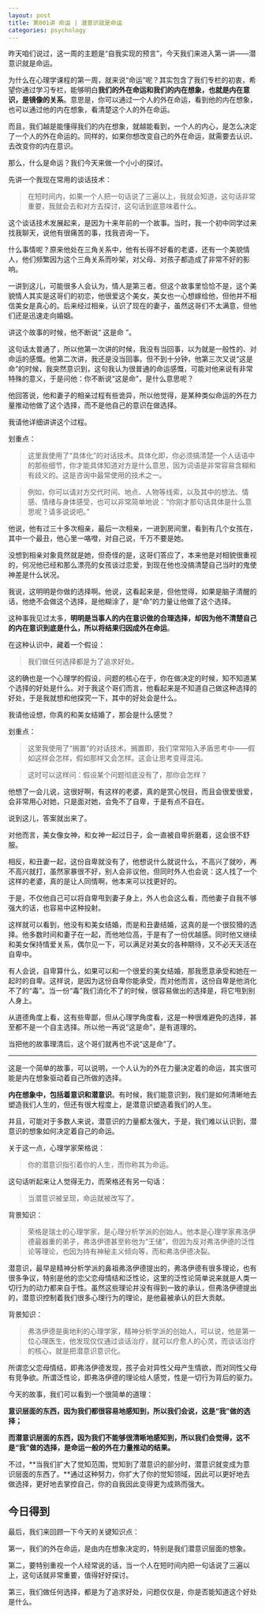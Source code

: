 ```yaml
---
layout: post
title: 第001讲 命运 | 潜意识就是命运
categories: psychology
---
```


昨天咱们说过，这一周的主题是“自我实现的预言”，今天我们来进入第一讲——潜意识就是命运。

为什么在心理学课程的第一周，就来说“命运”呢？其实包含了我们专栏的初衷，希望你通过学习专栏，能够明白**我们的外在命运和我们的内在想象，也就是内在意识，是镜像的关系**。意思是，你可以通过一个人的外在命运，看到他的内在想象，也可以通过他的内在想象，看清楚这个人的外在命运。

而且，我们越是能懂得我们的内在想象，就越能看到，一个人的内心，是怎么决定了一个人的外在命运的。同样的，如果你想改变自己的外在命运，就需要去认识、去改变你的内在意识。

那么，什么是命运？我们今天来做一个小小的探讨。

先讲一个我现在常用的谈话技术：

> 在短时间内，如果一个人把一句话说了三遍以上，我就会知道，这句话非常重要，我就会去和对方去探讨，这句话到底意味着什么。

这个谈话技术发展起来，是因为十来年前的一个故事。当时，我一个初中同学过来找我聊天，说他有很痛苦的事，找我咨询一下。

什么事情呢？原来他处在三角关系中，他有长得不好看的老婆，还有一个美貌情人，他们频繁因为这个三角关系而吵架，对父母、对孩子都造成了非常不好的影响。

一讲到这儿，可能很多人会认为，情人是第三者。但这个故事里恰恰不是，这个美貌情人其实是这哥们的初恋，他很爱这个美女，美女也一心想嫁给他，但他并不相信美女是真心的。后来经过相亲，认识了现在的妻子，虽然这哥们不太满意，但他们还是迅速走向婚姻。

讲这个故事的时候，他不断说“ 这是命 ”。

这句话太普通了，所以他第一次讲的时候，我没有当回事，以为就是一般性的、对命运的感慨。他第二次讲，我还是没当回事。但不到十分钟，他第三次又说“这是命”的时候，我突然意识到，这句我认为很普通的命运感慨，可能对他来说有非常特殊的意义，于是问他：你不断说“这是命”，是什么意思呢？

他回答说，他和妻子的相亲过程有些诡异，所以他觉得，是某种类似命运的外在力量推动他做了这个选择，而不是他自己的意识在做选择。

我请他详细讲讲这个过程。

划重点：

> 这里我使用了“具体化”的对话技术。具体化即，你必须搞清楚一个人话语中的那些细节，你才能具体知道对方是什么意思，因为词语是非常容易含糊和有歧义的。这是咨询中最常使用的技术之一。

> 例如，你可以请对方交代时间、地点、人物等线索，以及其中的想法、情感、情绪与身体感受，也可以非常简单地说：“你刚才那句话具体是什么意思呢？请多说说吧。”

他说，他有过三十多次相亲，最后一次相亲，一进到房间里，看到有几个女孩在，其中一个最丑，他心里一咯噔，对自己说，千万不要是她。

没想到相亲对象竟然就是她，但奇怪的是，这哥们答应了，本来他是对相貌很重视的，何况他已经和那么漂亮的女孩谈过恋爱，到现在他也没搞清楚自己当时的鬼使神差是什么状况。

我说，这明明是你做的选择啊。他说，这看起来是，但他觉得，如果是脑子清醒的话，他绝不会做这个选择，是他糊涂了，是“命”的力量让他做了这个选择。

这种事我见过太多，**明明是当事人的内在意识做的合理选择，却因为他不清楚自己的内在意识到底是什么，所以将结果归因成外在命运**。

在这种认识中，藏着一个假设：

> 我们做任何选择都是为了追求好处。

这的确也是一个心理学的假设，问题的核心在于，你在做决定的时候，知不知道某个选择的好处是什么。对于我这个哥们而言，他看起来是不知道自己做这种选择的好处，于是我就想和他探究一下，其中的好处会是什么。

我请他设想，你真的和美女结婚了，那会是什么感觉？

划重点：

> 这里我使用了“搁置”的对话技术。搁置即，我们常常陷入矛盾思考中——假如这样会怎样，假如那样又会怎样。这会让思考变得混沌。

> 这时可以这样问：假设某个问题彻底没有了，那你会怎样？

他想了一会儿说，这很好啊，有这样的老婆，真的是赏心悦目，而且会很爱很爱，会非常用心对她，只是面对她，会免不了自卑，于是有点不自在。

说到这儿，答案就出来了。

对他而言，美女像女神，和女神一起过日子，会一直被自卑折磨着，这会很不舒服。

相反，和丑妻一起，这份自卑就没有了，他想说什么就说什么，不高兴了就吵，再不高兴就打，虽然家暴很不好，别人会非议他，但同时外人也会说：这人找了一个这样的老婆，真的是让人同情啊，他本来可以找更好的。

于是，不仅他自己可以将自卑甩到妻子身上，外人也会这么看，而他妻子自我不够强大的话，也容易中这种投射。

这样就可以看到，他没有和美女结婚，而是和丑妻结婚，这真的是一个很狡猾的选择。他多数时间和妻子在一起，而他地位高，于是有了一份优越感。同时他又继续和美女保持情爱关系，偶尔见一下，可以满足对美女的各种期待，又不必天天活在自卑中。

有人会说，自卑算什么，如果可以和一个很爱的美女结婚，那我愿意承受和她在一起时的自卑。这样说，是因为这份自卑你能承受，而对他而言，这份自卑是他消化不了的“毒”。当一份“毒”我们消化不了的时候，很容易做出的选择是，将它甩到别人身上。

从道德角度上看，这有些卑鄙，但从心理学角度看，这是一种很难避免的选择，甚至都不是一个自主选择。所以他一再说“这是命”，是有道理的。

当把他的故事理清后，这个哥们就再也不说“这是命”了。

---

这是一个简单的故事，可以说明，一个人认为的外在力量决定着的命运，其实很可能是内在想象驱动着自己所做的选择。

**内在想象中，包括着意识和潜意识**。有时候，我们能意识到，我们是如何清晰地去塑造我们人生的，但还有很大程度上，是潜意识塑造着我们的人生。

并且，可能对于多数人来说，潜意识的力量都太强大，于是，我们难以认识到，潜意识的想象如何决定着自己的命运。

关于这一点，心理学家荣格说：

> 你的潜意识指引着你的人生，而你称其为命运。

这句话听起来让人觉得无力，而荣格还有另一句话：

> 当潜意识被呈现，命运就被改写了。

背景知识：

> 荣格是瑞士的心理学家，是心理分析学派的创始人。他本是心理学家弗洛伊德最器重的弟子，弗洛伊德甚至称他为“王储”，但因为反对弗洛伊德的泛性论等理论，也因为持有神秘主义倾向等，而和弗洛伊德决裂。

潜意识，最早是精神分析学派的鼻祖弗洛伊德提出的，弗洛伊德有很多理论，也有很多争议，特别是他的恋父恋母情结和泛性论，这里的泛性论简单说来就是人类一切行为的动力都来自于性。虽然这些理论并没有得到一致的承认，但弗洛伊德提出的，潜意识控制着我们很多心理行为的理论，是他最被承认的巨大贡献。

背景知识：

> 弗洛伊德是奥地利的心理学家，精神分析学派的创始人，可以说，他是第一位心理医生，他发现仅仅通过谈话治疗，就可以疗愈人的心灵，而谈话治疗的核心，就是把潜意识意识化。

所谓恋父恋母情结，即弗洛伊德发现，孩子会对异性父母产生情欲，而对同性父母有竞争欲。所谓泛性论，即弗洛伊德的理论给人感觉，性是一切行为背后的驱力。

今天的故事，我们可以看到一个很简单的道理：

**意识层面的东西，因为我们都很容易地感知到，所以我们会说，这是“我”做的选择；**

**而潜意识层面的东西，因为我们不能够很清晰地感知到，所以我们会觉得，这不是“我”做的选择，是命运一般的外在力量推动的结果。**

不过，**当我们扩大了觉知范围，觉知到了潜意识的部分时，潜意识就变成为意识层面的东西了。**通过这种努力，你扩大了你的觉知领域，因此可以更好地去做选择，更好地去掌控自己，你的自我因此变得更为成熟而强大。

## 今日得到

最后，我们来回顾一下今天的关键知识点：

第一，我们的外在命运，是由内在想象决定的，特别是我们潜意识层面的想象。

第二，要特别重视一个人经常说的话，当一个人在短时间内把一句话说了三遍以上，这句话就非常重要，值得好好探讨。

第三，我们做任何选择，都是为了追求好处，问题仅仅是，你是否能知道这个好处是什么。